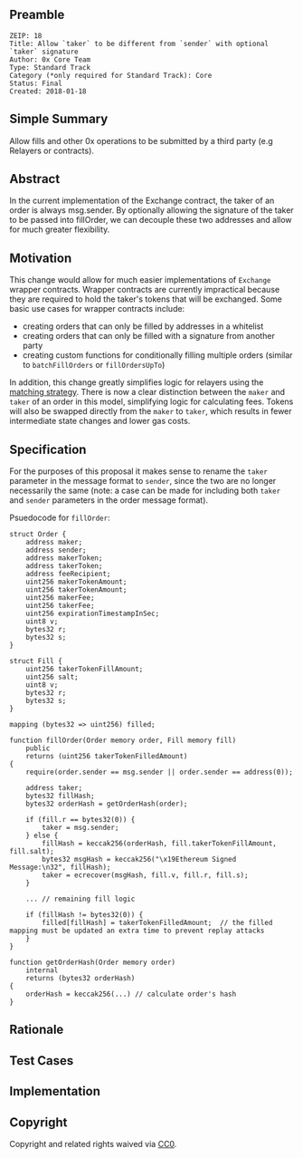 ## Preamble

    ZEIP: 18
    Title: Allow `taker` to be different from `sender` with optional `taker` signature
    Author: 0x Core Team
    Type: Standard Track
    Category (*only required for Standard Track): Core
    Status: Final
    Created: 2018-01-18

## Simple Summary

Allow fills and other 0x operations to be submitted by a third party (e.g Relayers or contracts).

## Abstract

In the current implementation of the Exchange contract, the taker of an order is always msg.sender. By optionally allowing the signature of the taker to be passed into fillOrder, we can decouple these two addresses and allow for much greater flexibility.

## Motivation

This change would allow for much easier implementations of `Exchange` wrapper contracts. Wrapper contracts are currently impractical because they are required to hold the taker's tokens that will be exchanged. Some basic use cases for wrapper contracts include:

- creating orders that can only be filled by addresses in a whitelist
- creating orders that can only be filled with a signature from another party
- creating custom functions for conditionally filling multiple orders (similar to `batchFillOrders` or `fillOrdersUpTo`)

In addition, this change greatly simplifies logic for relayers using the [matching strategy](https://0xproject.com/wiki#Matching). There is now a clear distinction between the `maker` and `taker` of an order in this model, simplifying logic for calculating fees. Tokens will also be swapped directly from the `maker` to `taker`, which results in fewer intermediate state changes and lower gas costs.

## Specification

For the purposes of this proposal it makes sense to rename the `taker` parameter in the message format to `sender`, since the two are no longer necessarily the same (note: a case can be made for including both `taker` and `sender` parameters in the order message format).

Psuedocode for `fillOrder`:

```
struct Order {
    address maker;
    address sender;
    address makerToken;
    address takerToken;
    address feeRecipient;
    uint256 makerTokenAmount;
    uint256 takerTokenAmount;
    uint256 makerFee;
    uint256 takerFee;
    uint256 expirationTimestampInSec;
    uint8 v;
    bytes32 r;
    bytes32 s;
}

struct Fill {
    uint256 takerTokenFillAmount;
    uint256 salt;
    uint8 v;
    bytes32 r;
    bytes32 s;
}

mapping (bytes32 => uint256) filled;

function fillOrder(Order memory order, Fill memory fill)
    public
    returns (uint256 takerTokenFilledAmount)
{
    require(order.sender == msg.sender || order.sender == address(0));

    address taker;
    bytes32 fillHash;
    bytes32 orderHash = getOrderHash(order);

    if (fill.r == bytes32(0)) {
        taker = msg.sender;
    } else {
        fillHash = keccak256(orderHash, fill.takerTokenFillAmount, fill.salt);
        bytes32 msgHash = keccak256("\x19Ethereum Signed Message:\n32", fillHash);
        taker = ecrecover(msgHash, fill.v, fill.r, fill.s);
    }

    ... // remaining fill logic

    if (fillHash != bytes32(0)) {
        filled[fillHash] = takerTokenFilledAmount;  // the filled mapping must be updated an extra time to prevent replay attacks
    }
}

function getOrderHash(Order memory order)
    internal
    returns (bytes32 orderHash)
{
    orderHash = keccak256(...) // calculate order's hash
}
```

## Rationale

## Test Cases

## Implementation

## Copyright

Copyright and related rights waived via [CC0](https://creativecommons.org/publicdomain/zero/1.0/).
